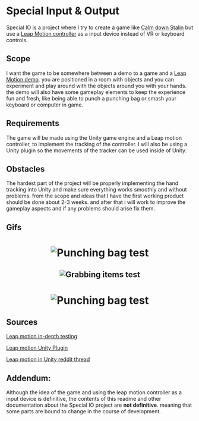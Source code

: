 # Special Input & Output

Special IO is a project where I try to create a game like [Calm down Stalin](https://store.steampowered.com/app/502940/Calm_Down_Stalin/) but use a [Leap Motion controller](https://www.ultraleap.com/product/leap-motion-controller/) as a input device instead of VR or keyboard controls.

## Scope

I want the game to be somewhere between a demo to a game and a [Leap Motion demo](https://developer.leapmotion.com/tracking-software-download). you are positioned in a room with objects and you can experiment and play around with the objects around you with your hands. the demo will also have some gameplay elements to keep the experience fun and fresh, like being able to punch a punching bag or smash your keyboard or computer in game.


## Requirements

The game will be made using the Unity game engine and a Leap motion controller, to implement the tracking of the controller. I will also be using a Unity plugin so the movements of the tracker can be used inside of Unity.


## Obstacles

The hardest part of the project will be properly implementing the hand tracking into Unity and make sure everything works smoothly and without problems. from the scope and ideas that I have the first working product should be done about 2-3 weeks. and after that i will work to improve the gameplay aspects and if any problems should arise fix them.

## Gifs
<h1 align="center">

![Punching bag test](https://github.com/DanielNijkamp/Special_IO/blob/master/Special_IO/Recordings/boxing_test.gif)

</h1>

<h2 align="center">

![Grabbing items test](https://github.com/DanielNijkamp/Special_IO/blob/master/Special_IO/Recordings/grab_test.gif)

</h2>

<h1 align="center">

![Punching bag test](https://github.com/DanielNijkamp/Special_IO/blob/master/Special_IO/Recordings/testgif3.gif)

</h1>

## Sources


[Leap motion in-depth testing](https://youtu.be/ZK5FRPwIWVE)

[Leap motion Unity Plugin](https://developer.leapmotion.com/unity)


[Leap motion in Unity reddit thread](https://www.reddit.com/r/leapmotion/comments/4dx68o/almost_seamlessly_picking_up_objects/)

## Addendum:
Although the idea of the game and using the leap motion controller as a input device is definitive, the contents of this readme and other documentation about the Special IO project are **not definitive**. meaning that some parts are bound to change in the course of development.
